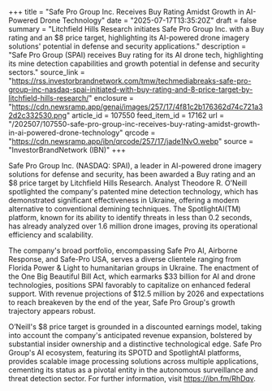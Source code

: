 +++
title = "Safe Pro Group Inc. Receives Buy Rating Amidst Growth in AI-Powered Drone Technology"
date = "2025-07-17T13:35:20Z"
draft = false
summary = "Litchfield Hills Research initiates Safe Pro Group Inc. with a Buy rating and an $8 price target, highlighting its AI-powered drone imagery solutions' potential in defense and security applications."
description = "Safe Pro Group (SPAI) receives Buy rating for its AI drone tech, highlighting its mine detection capabilities and growth potential in defense and security sectors."
source_link = "https://rss.investorbrandnetwork.com/tmw/techmediabreaks-safe-pro-group-inc-nasdaq-spai-initiated-with-buy-rating-and-8-price-target-by-litchfield-hills-research/"
enclosure = "https://cdn.newsramp.app/genai/images/257/17/4f81c2b176362d74c721a32d2c332530.png"
article_id = 107550
feed_item_id = 17162
url = "/202507/107550-safe-pro-group-inc-receives-buy-rating-amidst-growth-in-ai-powered-drone-technology"
qrcode = "https://cdn.newsramp.app/ibn/qrcode/257/17/jade1NvO.webp"
source = "InvestorBrandNetwork (IBN)"
+++

<p>Safe Pro Group Inc. (NASDAQ: SPAI), a leader in AI-powered drone imagery solutions for defense and security, has been awarded a Buy rating and an $8 price target by Litchfield Hills Research. Analyst Theodore R. O’Neill spotlighted the company's patented mine detection technology, which has demonstrated significant effectiveness in Ukraine, offering a modern alternative to conventional demining techniques. The SpotlightAI(TM) platform, known for its ability to identify threats in less than 0.2 seconds, has already analyzed over 1.6 million drone images, proving its operational efficiency and scalability.</p><p>The company's broad portfolio, encompassing Safe Pro AI, Airborne Response, and Safe-Pro USA, serves a diverse clientele ranging from Florida Power & Light to humanitarian groups in Ukraine. The enactment of the One Big Beautiful Bill Act, which earmarks $33 billion for AI and drone technologies, positions SPAI favorably to capitalize on enhanced federal support. With revenue projections of $12.5 million by 2026 and expectations to reach breakeven by the end of the year, Safe Pro Group's growth trajectory appears robust.</p><p>O’Neill's $8 price target is grounded in a discounted earnings model, taking into account the company's anticipated revenue expansion, bolstered by substantial insider ownership and a distinctive technological edge. Safe Pro Group's AI ecosystem, featuring its SPOTD and SpotlightAI platforms, provides scalable image processing solutions across multiple applications, cementing its status as a pivotal entity in the autonomous surveillance and threat detection sector. For further information, visit <a href='https://ibn.fm/RhDqv' rel='nofollow' target='_blank'>https://ibn.fm/RhDqv</a>.</p>
